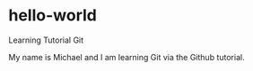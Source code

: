 # hello-world
Learning Tutorial Git

My name is Michael and I am learning Git via the Github tutorial.
